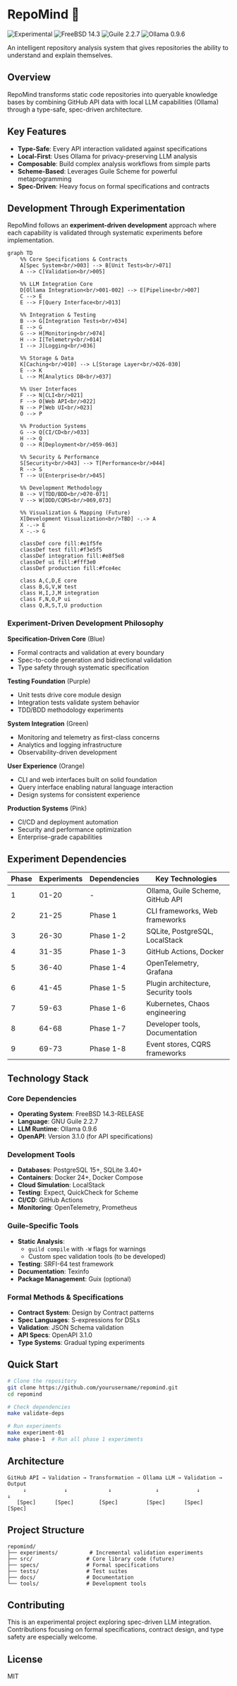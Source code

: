 # RepoMind 🧠

![Experimental](https://img.shields.io/badge/status-experimental-orange.svg)
![FreeBSD 14.3](https://img.shields.io/badge/FreeBSD-14.3--RELEASE-red.svg)
![Guile 2.2.7](https://img.shields.io/badge/Guile-2.2.7-blue.svg)
![Ollama 0.9.6](https://img.shields.io/badge/Ollama-0.9.6-green.svg)

An intelligent repository analysis system that gives repositories the ability to understand and explain themselves.

## Overview

RepoMind transforms static code repositories into queryable knowledge bases by combining GitHub API data with local LLM capabilities (Ollama) through a type-safe, spec-driven architecture.

## Key Features

- **Type-Safe**: Every API interaction validated against specifications
- **Local-First**: Uses Ollama for privacy-preserving LLM analysis
- **Composable**: Build complex analysis workflows from simple parts
- **Scheme-Based**: Leverages Guile Scheme for powerful metaprogramming
- **Spec-Driven**: Heavy focus on formal specifications and contracts

## Development Through Experimentation

RepoMind follows an **experiment-driven development** approach where each capability is validated through systematic experiments before implementation.

```mermaid
graph TD
    %% Core Specifications & Contracts
    A[Spec System<br/>003] --> B[Unit Tests<br/>071]
    A --> C[Validation<br/>005]
    
    %% LLM Integration Core
    D[Ollama Integration<br/>001-002] --> E[Pipeline<br/>007]
    C --> E
    E --> F[Query Interface<br/>013]
    
    %% Integration & Testing
    B --> G[Integration Tests<br/>034]
    E --> G
    G --> H[Monitoring<br/>074]
    H --> I[Telemetry<br/>014]
    I --> J[Logging<br/>036]
    
    %% Storage & Data
    K[Caching<br/>010] --> L[Storage Layer<br/>026-030]
    E --> K
    L --> M[Analytics DB<br/>037]
    
    %% User Interfaces
    F --> N[CLI<br/>021]
    F --> O[Web API<br/>022]
    N --> P[Web UI<br/>023]
    O --> P
    
    %% Production Systems
    G --> Q[CI/CD<br/>033]
    H --> Q
    Q --> R[Deployment<br/>059-063]
    
    %% Security & Performance
    S[Security<br/>043] --> T[Performance<br/>044]
    R --> S
    T --> U[Enterprise<br/>045]
    
    %% Development Methodology
    B --> V[TDD/BDD<br/>070-071]
    V --> W[DDD/CQRS<br/>069,073]
    
    %% Visualization & Mapping (Future)
    X[Development Visualization<br/>TBD] -.-> A
    X -.-> E
    X -.-> G
    
    classDef core fill:#e1f5fe
    classDef test fill:#f3e5f5
    classDef integration fill:#e8f5e8
    classDef ui fill:#fff3e0
    classDef production fill:#fce4ec
    
    class A,C,D,E core
    class B,G,V,W test
    class H,I,J,M integration
    class F,N,O,P ui
    class Q,R,S,T,U production
```

### Experiment-Driven Development Philosophy

**Specification-Driven Core** (Blue)
- Formal contracts and validation at every boundary
- Spec-to-code generation and bidirectional validation
- Type safety through systematic specification

**Testing Foundation** (Purple)  
- Unit tests drive core module design
- Integration tests validate system behavior
- TDD/BDD methodology experiments

**System Integration** (Green)
- Monitoring and telemetry as first-class concerns
- Analytics and logging infrastructure
- Observability-driven development

**User Experience** (Orange)
- CLI and web interfaces built on solid foundation
- Query interface enabling natural language interaction
- Design systems for consistent experience

**Production Systems** (Pink)
- CI/CD and deployment automation
- Security and performance optimization
- Enterprise-grade capabilities

## Experiment Dependencies

| Phase | Experiments | Dependencies | Key Technologies |
|-------|------------|--------------|------------------|
| 1 | 01-20 | - | Ollama, Guile Scheme, GitHub API |
| 2 | 21-25 | Phase 1 | CLI frameworks, Web frameworks |
| 3 | 26-30 | Phase 1-2 | SQLite, PostgreSQL, LocalStack |
| 4 | 31-35 | Phase 1-3 | GitHub Actions, Docker |
| 5 | 36-40 | Phase 1-4 | OpenTelemetry, Grafana |
| 6 | 41-45 | Phase 1-5 | Plugin architecture, Security tools |
| 7 | 59-63 | Phase 1-6 | Kubernetes, Chaos engineering |
| 8 | 64-68 | Phase 1-7 | Developer tools, Documentation |
| 9 | 69-73 | Phase 1-8 | Event stores, CQRS frameworks |

## Technology Stack

### Core Dependencies
- **Operating System**: FreeBSD 14.3-RELEASE
- **Language**: GNU Guile 2.2.7
- **LLM Runtime**: Ollama 0.9.6
- **OpenAPI**: Version 3.1.0 (for API specifications)

### Development Tools
- **Databases**: PostgreSQL 15+, SQLite 3.40+
- **Containers**: Docker 24+, Docker Compose
- **Cloud Simulation**: LocalStack
- **Testing**: Expect, QuickCheck for Scheme
- **CI/CD**: GitHub Actions
- **Monitoring**: OpenTelemetry, Prometheus

### Guile-Specific Tools
- **Static Analysis**: 
  - `guild compile` with `-W` flags for warnings
  - Custom spec validation tools (to be developed)
- **Testing**: SRFI-64 test framework
- **Documentation**: Texinfo
- **Package Management**: Guix (optional)

### Formal Methods & Specifications
- **Contract System**: Design by Contract patterns
- **Spec Languages**: S-expressions for DSLs
- **Validation**: JSON Schema validation
- **API Specs**: OpenAPI 3.1.0
- **Type Systems**: Gradual typing experiments

## Quick Start

```bash
# Clone the repository
git clone https://github.com/yourusername/repomind.git
cd repomind

# Check dependencies
make validate-deps

# Run experiments
make experiment-01
make phase-1  # Run all phase 1 experiments
```

## Architecture

```
GitHub API → Validation → Transformation → Ollama LLM → Validation → Output
     ↓            ↓             ↓              ↓            ↓          ↓
   [Spec]      [Spec]        [Spec]         [Spec]      [Spec]    [Spec]
```

## Project Structure

```
repomind/
├── experiments/          # Incremental validation experiments
├── src/                 # Core library code (future)
├── specs/               # Formal specifications
├── tests/               # Test suites
├── docs/                # Documentation
└── tools/               # Development tools
```

## Contributing

This is an experimental project exploring spec-driven LLM integration. Contributions focusing on formal specifications, contract design, and type safety are especially welcome.

## License

MIT